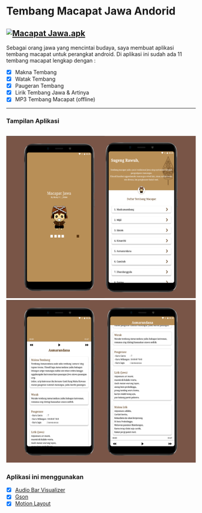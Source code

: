 # Tembang Macapat Jawa Andorid
[![Macapat Jawa.apk](https://img.shields.io/badge/Macapat%20Jawa-APK-red.svg?style=for-the-badge&logo=android)](https://github.com/rickyricko302/Macapat-Jawa-Android/releases/download/apk/Macapat.Jawa.apk)
---
Sebagai orang jawa yang mencintai budaya, saya membuat aplikasi tembang macapat untuk perangkat android. Di aplikasi ini sudah ada 11 tembang macapat lengkap dengan :
- [x] Makna Tembang
- [x] Watak Tembang
- [x] Paugeran Tembang
- [x] Lirik Tembang Jawa & Artinya
- [x] MP3 Tembang Macapat (offline)

---
### Tampilan Aplikasi
[![](https://github.com/rickyricko302/Macapat-Jawa-Android/blob/main/screenshoot/ss%201.jpg)](https://raw.githubusercontent.com/rickyricko302/Macapat-Jawa-Android/main/screenshoot/ss%201.jpg)
[![](https://github.com/rickyricko302/Macapat-Jawa-Android/blob/main/screenshoot/ss%202.jpg)](https://raw.githubusercontent.com/rickyricko302/Macapat-Jawa-Android/main/screenshoot/ss%202.jpg)
---
### Aplikasi ini menggunakan
- [x] [Audio Bar Visualizer](https://github.com/gauravk95/audio-visualizer-android)
- [x] [Gson](https://github.com/google/gson)
- [x] [Motion Layout]()

